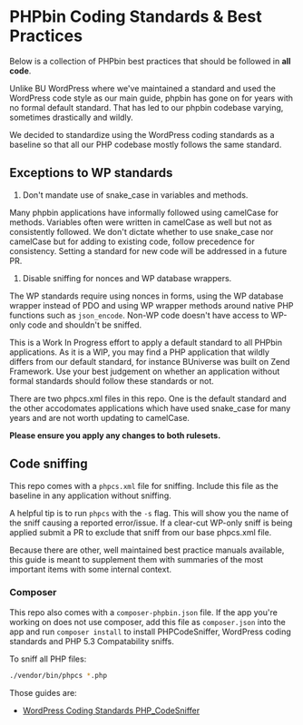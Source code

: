 # PHPbin Coding Standards & Best Practices

Below is a collection of PHPbin best practices that should be followed in **all code**.

Unlike BU WordPress where we've maintained a standard and used the WordPress code style as our main guide, phpbin has gone on for years with no formal default standard. That has led to our phpbin codebase varying, sometimes drastically and wildly.

We decided to standardize using the WordPress coding standards as a baseline so that all our PHP codebase mostly follows the same standard.

## Exceptions to WP standards

1. Don't mandate use of snake_case in variables and methods.

Many phpbin applications have informally followed using camelCase for methods. Variables often were written in camelCase as well but not as consistently followed. We don't dictate whether to use snake_case nor camelCase but for adding to existing code, follow precedence for consistency. Setting a standard for new code will be addressed in a future PR.

1. Disable sniffing for nonces and WP database wrappers.

The WP standards require using nonces in forms, using the WP database wrapper instead of PDO and using WP wrapper methods around native PHP functions such as `json_encode`. Non-WP code doesn't have access to WP-only code and shouldn't be sniffed.

This is a Work In Progress effort to apply a default standard to all PHPbin applications. As it is a WIP, you may find a PHP application that wildly differs from our default standard, for instance BUniverse was built on Zend Framework. Use your best judgement on whether an application without formal standards should follow these standards or not.

There are two phpcs.xml files in this repo. One is the default standard and the other accodomates applications which have used snake_case for many years and are not worth updating to camelCase.

**Please ensure you apply any changes to both rulesets.**

## Code sniffing

This repo comes with a `phpcs.xml` file for sniffing. Include this file as the baseline in any application without sniffing.

A helpful tip is to run `phpcs` with the `-s` flag. This will show you the name of the sniff causing a reported error/issue. If a clear-cut WP-only sniff is being applied submit a PR to exclude that sniff from our base phpcs.xml file.

Because there are other, well maintained best practice manuals available, this guide is meant to supplement them with summaries of the most important items with some internal context.

### Composer

This repo also comes with a `composer-phpbin.json` file. If the app you're working on does not use composer, add this file as `composer.json` into the app and run `composer install` to install PHPCodeSniffer, WordPress coding standards and PHP 5.3 Compatability sniffs.

To sniff all PHP files:

```bash
./vendor/bin/phpcs *.php
```

Those guides are:

* [WordPress Coding Standards PHP_CodeSniffer](https://github.com/WordPress-Coding-Standards/WordPress-Coding-Standards)
